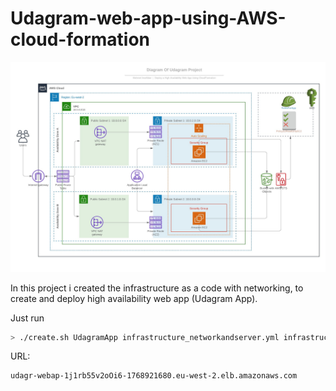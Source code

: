 # Udagram-web-app-using-AWS-cloud-formation

![img-1](Images/Infrastructure.jpeg)

In this project i created the infrastructure as a code with networking, to create and deploy high availability web app (Udagram App).

Just run
```sh
> ./create.sh UdagramApp infrastructure_networkandserver.yml infrastructure_networkandserver.json
```
URL:<br/>
```
udagr-webap-1j1rb55v2oOi6-1768921680.eu-west-2.elb.amazonaws.com
```